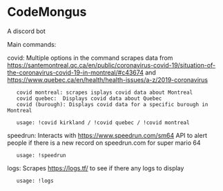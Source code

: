 # CodeMongus
A discord bot

Main commands:

covid: Multiple options in the command
       scrapes data from https://santemontreal.qc.ca/en/public/coronavirus-covid-19/situation-of-the-coronavirus-covid-19-in-montreal/#c43674
       and https://www.quebec.ca/en/health/health-issues/a-z/2019-coronavirus
       
       covid montreal: scrapes isplays covid data about Montreal
       covid quebec:  Displays covid data about Quebec
       covid (burough): Displays covid data for a specific burough in Montreal
       
       usage: !covid kirkland / !covid quebec / !covid montreal

speedrun: Interacts with https://www.speedrun.com/sm64 API to alert people if there is a new record on speedrun.com for super mario 64

       usage: !speedrun
       
logs: Scrapes https://logs.tf/ to see if there any logs to display

       usage: !logs
